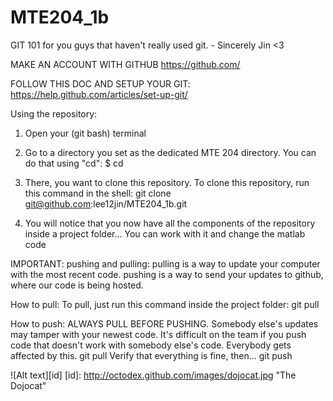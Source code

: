 # MTE204_1b

GIT 101 for you guys that haven't really used git. - Sincerely Jin <3

MAKE AN ACCOUNT WITH GITHUB
https://github.com/

FOLLOW THIS DOC AND SETUP YOUR GIT:
https://help.github.com/articles/set-up-git/

Using the repository:

1. Open your (git bash) terminal

2. Go to a directory you set as the dedicated MTE 204 directory. You can do that using "cd":
    $ cd <path to directory>

3. There, you want to clone this repository. To clone this repository, run this command in the shell:
    git clone git@github.com:lee12jin/MTE204_1b.git

4. You will notice that you now have all the components of the repository inside a project folder... You can work with it and change the matlab code

IMPORTANT: pushing and pulling:
pulling is a way to update your computer with the most recent code.
pushing is a way to send your updates to github, where our code is being hosted.

How to pull:
To pull, just run this command inside the project folder:
    git pull

How to push:
ALWAYS PULL BEFORE PUSHING. Somebody else's updates may tamper with your newest code.
It's difficult on the team if you push code that doesn't work with somebody else's code. Everybody gets affected by this.
    git pull
Verify that everything is fine, then...
    git push

![Alt text][id]
[id]: http://octodex.github.com/images/dojocat.jpg  "The Dojocat"
